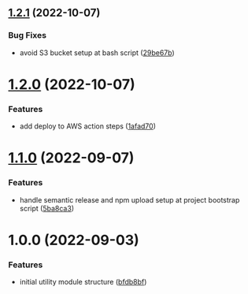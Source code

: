 ## [1.2.1](https://github.com/edwardramirez31/micro-frontend-utility-module/compare/v1.2.0...v1.2.1) (2022-10-07)


### Bug Fixes

* avoid S3 bucket setup at bash script ([29be67b](https://github.com/edwardramirez31/micro-frontend-utility-module/commit/29be67b7b4d8b54fb32744b795b4125d7e11892a))

# [1.2.0](https://github.com/edwardramirez31/micro-frontend-utility-module/compare/v1.1.0...v1.2.0) (2022-10-07)


### Features

* add deploy to AWS action steps ([1afad70](https://github.com/edwardramirez31/micro-frontend-utility-module/commit/1afad70a7733ec2ab3cd0a0fda8dda5515e9281f))

# [1.1.0](https://github.com/edwardramirez31/micro-frontend-utility-module/compare/v1.0.0...v1.1.0) (2022-09-07)


### Features

* handle semantic release and npm upload setup at project bootstrap script ([5ba8ca3](https://github.com/edwardramirez31/micro-frontend-utility-module/commit/5ba8ca3d81c8f79d1055242d4e040cd68acdb28a))

# 1.0.0 (2022-09-03)


### Features

* initial utility module structure ([bfdb8bf](https://github.com/edwardramirez31/micro-frontend-utility-module/commit/bfdb8bf4229fae1b9b3ae7bea7710a8e0ffb5c85))
